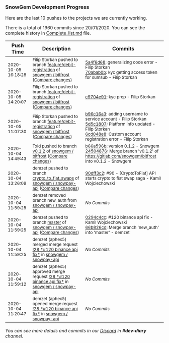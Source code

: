 
### SnowGem Development Progress

Here are the last 10 pushes to the projects we are currently working.

There is a total of 1960 commits since 20/01/2020. You can see the complete history in
 [Complete_list.md](Complete_list.md) file.

| Push Time | Description | Commits |
| --- | --- | --- |
| <sub>2020-10-05 16:18:28</sub> | <sub>Filip Storkan pushed to branch [feature/debit\-registration](https://gitlab.com/snowgem/bitfrost/commits/feature/debit-registration) of [snowgem / bitfrost](https://gitlab.com/snowgem/bitfrost) ([Compare changes](https://gitlab.com/snowgem/bitfrost/compare/c9704e91340d295213964db457160950404ca0af...70abab0bf213288f59f16e3dd7132bca222690c9))</sub> | <sub>[5a4f6d68](https://gitlab.com/snowgem/bitfrost/-/commit/5a4f6d68ebf5085f46a0e00826dad37ba57b9ab0): generalizing code error - Filip Storkan<br>[70abab0b](https://gitlab.com/snowgem/bitfrost/-/commit/70abab0bf213288f59f16e3dd7132bca222690c9): kyc getting access token for sumsub - Filip Storkan</sub> |
| <sub>2020-10-05 14:20:07</sub> | <sub>Filip Storkan pushed to branch [feature/debit\-registration](https://gitlab.com/snowgem/bitfrost/commits/feature/debit-registration) of [snowgem / bitfrost](https://gitlab.com/snowgem/bitfrost) ([Compare changes](https://gitlab.com/snowgem/bitfrost/compare/6cd048e88a079e2bf7e42191ab4f7b87b301e29e...c9704e91340d295213964db457160950404ca0af))</sub> | <sub>[c9704e91](https://gitlab.com/snowgem/bitfrost/-/commit/c9704e91340d295213964db457160950404ca0af): kyc prep - Filip Storkan</sub> |
| <sub>2020-10-05 11:07:30</sub> | <sub>Filip Storkan pushed to branch [feature/debit\-registration](https://gitlab.com/snowgem/bitfrost/commits/feature/debit-registration) of [snowgem / bitfrost](https://gitlab.com/snowgem/bitfrost) ([Compare changes](https://gitlab.com/snowgem/bitfrost/compare/774c95383831f9c4d8fa541ecdca216fba5fd848...6cd048e88a079e2bf7e42191ab4f7b87b301e29e))</sub> | <sub>[b96c16a3](https://gitlab.com/snowgem/bitfrost/-/commit/b96c16a32207fc62cb2c153bdf25e8a826bed3f2): adding username to service account - Filip Storkan<br>[5d5c1807](https://gitlab.com/snowgem/bitfrost/-/commit/5d5c18078784814e13b10c2968492758ced912e2): Platform info updated - Filip Storkan<br>[6cd048e8](https://gitlab.com/snowgem/bitfrost/-/commit/6cd048e88a079e2bf7e42191ab4f7b87b301e29e): Custom account registration error - Filip Storkan</sub> |
| <sub>2020-10-04 14:49:43</sub> | <sub>Txid pushed to branch [v0\.1\.2](https://gitlab.com/snowgem/bitfrost/commits/v0.1.2) of [snowgem / bitfrost](https://gitlab.com/snowgem/bitfrost) ([Compare changes](https://gitlab.com/snowgem/bitfrost/compare/d74b13a7aa414ce294107add613118c40b6ac152...24504876d6a0d7793b09c5e36711b0e5bb343189))</sub> | <sub>[b66a596b](https://gitlab.com/snowgem/bitfrost/-/commit/b66a596b22265355a6dfeba2d68081b8ac6ff761): version 0.1.2 - Snowgem<br>[24504876](https://gitlab.com/snowgem/bitfrost/-/commit/24504876d6a0d7793b09c5e36711b0e5bb343189): Merge branch 'v0.1.2' of https://gitlab.com/snowgem/bitfrost into v0.1.2 - Snowgem</sub> |
| <sub>2020-10-04 13:26:09</sub> | <sub>demzet pushed to branch [crypto\_to\_fiat\_swaps](https://gitlab.com/snowgem/snowpay-api/commits/crypto_to_fiat_swaps) of [snowgem / snowpay\-api](https://gitlab.com/snowgem/snowpay-api) ([Compare changes](https://gitlab.com/snowgem/snowpay-api/compare/cea5c188cdb577b6937cacda8263edc485e9e06a...90dff3c2234a50755b4010e75d116a9a6ce1d133))</sub> | <sub>[90dff3c2](https://gitlab.com/snowgem/snowpay-api/-/commit/90dff3c2234a50755b4010e75d116a9a6ce1d133): #90 - [CryptoToFiat] API starts crypto to fiat swap saga - Kamil Wojciechowski</sub> |
| <sub>2020-10-04 11:59:25</sub> | <sub>demzet removed branch new_auth from [snowgem / snowpay\-api](https://gitlab.com/snowgem/snowpay-api)</sub> | <sub>_No Commits_</sub> |
| <sub>2020-10-04 11:59:25</sub> | <sub>demzet pushed to branch [master](https://gitlab.com/snowgem/snowpay-api/commits/master) of [snowgem / snowpay\-api](https://gitlab.com/snowgem/snowpay-api) ([Compare changes](https://gitlab.com/snowgem/snowpay-api/compare/4229a7936a7defed9086714bcbd8dbd8762091a5...66b826cd63ef509b5bd1ec9c6c4515bcbf2c947d))</sub> | <sub>[0294c4cc](https://gitlab.com/snowgem/snowpay-api/-/commit/0294c4cc959ac06eeb9f62514718e22539b448ea): #120 binance api fix - Kamil Wojciechowski<br>[66b826cd](https://gitlab.com/snowgem/snowpay-api/-/commit/66b826cd63ef509b5bd1ec9c6c4515bcbf2c947d): Merge branch 'new_auth' into 'master' - demzet</sub> |
| <sub>2020-10-04 11:59:25</sub> | <sub>demzet (aphex5) merged merge request [\!28 \*\#120 binance api fix\*](https://gitlab.com/snowgem/snowpay-api/-/merge_requests/28) in [snowgem / snowpay\-api](https://gitlab.com/snowgem/snowpay-api)</sub> | <sub>_No Commits_</sub> |
| <sub>2020-10-04 11:59:12</sub> | <sub>demzet (aphex5) approved merge request [\!28 \*\#120 binance api fix\*](https://gitlab.com/snowgem/snowpay-api/-/merge_requests/28) in [snowgem / snowpay\-api](https://gitlab.com/snowgem/snowpay-api)</sub> | <sub>_No Commits_</sub> |
| <sub>2020-10-04 11:20:47</sub> | <sub>demzet (aphex5) opened merge request [\!28 \*\#120 binance api fix\*](https://gitlab.com/snowgem/snowpay-api/-/merge_requests/28) in [snowgem / snowpay\-api](https://gitlab.com/snowgem/snowpay-api)</sub> | <sub>_No Commits_</sub> |

_You can see more details and commits in our [Discord](https://discord.gg/zumGnbg) in **#dev-diary** channel._
